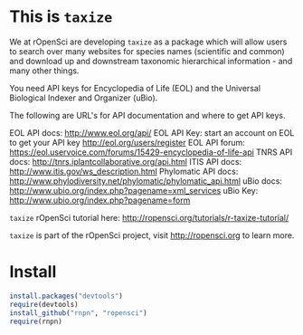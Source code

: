 # This is `taxize`

We at rOpenSci are developing `taxize` as a package which will allow users to search over many websites for species names (scientific and common) and download up and downstream taxonomic hierarchical information - and many other things. 

You need API keys for Encyclopedia of Life (EOL) and the Universal Biological Indexer and Organizer (uBio). 

The following are URL's for API documentation and where to get API keys. 

EOL API docs: <http://www.eol.org/api/>
EOL API Key: start an account on EOL to get your API key <http://eol.org/users/register>
EOL API forum: <https://eol.uservoice.com/forums/15429-encyclopedia-of-life-api>
TNRS API docs: <http://tnrs.iplantcollaborative.org/api.html>
ITIS API docs: <http://www.itis.gov/ws_description.html> 
Phylomatic API docs: <http://www.phylodiversity.net/phylomatic/phylomatic_api.html>
uBio docs: <http://www.ubio.org/index.php?pagename=xml_services>
uBio Key: <http://www.ubio.org/index.php?pagename=form>

`taxize` rOpenSci tutorial here:  http://ropensci.org/tutorials/r-taxize-tutorial/

`taxize` is part of the rOpenSci project, visit http://ropensci.org to learn more.

# Install

```R 
install.packages("devtools")
require(devtools)
install_github("rnpn", "ropensci")
require(rnpn)
```